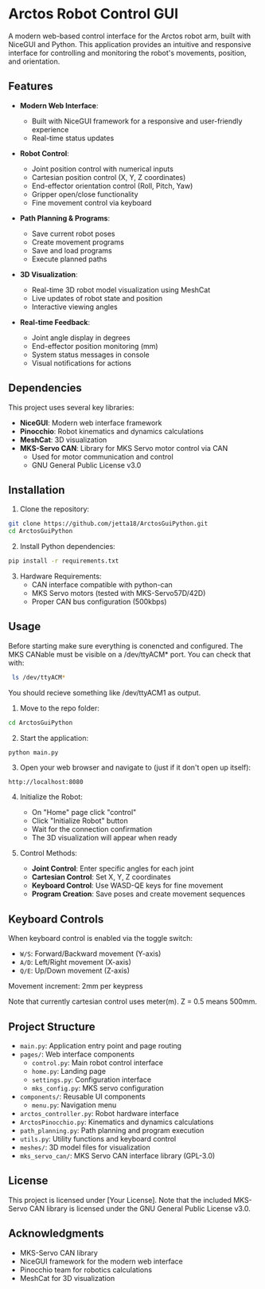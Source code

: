# Arctos Robot Control GUI

A modern web-based control interface for the Arctos robot arm, built with NiceGUI and Python. This application provides an intuitive and responsive interface for controlling and monitoring the robot's movements, position, and orientation.

## Features

- **Modern Web Interface**: 
  - Built with NiceGUI framework for a responsive and user-friendly experience
  - Real-time status updates

- **Robot Control**:
  - Joint position control with numerical inputs
  - Cartesian position control (X, Y, Z coordinates)
  - End-effector orientation control (Roll, Pitch, Yaw)
  - Gripper open/close functionality
  - Fine movement control via keyboard

- **Path Planning & Programs**:
  - Save current robot poses
  - Create movement programs
  - Save and load programs
  - Execute planned paths

- **3D Visualization**:
  - Real-time 3D robot model visualization using MeshCat
  - Live updates of robot state and position
  - Interactive viewing angles

- **Real-time Feedback**:
  - Joint angle display in degrees
  - End-effector position monitoring (mm)
  - System status messages in console
  - Visual notifications for actions

## Dependencies

This project uses several key libraries:

- **NiceGUI**: Modern web interface framework
- **Pinocchio**: Robot kinematics and dynamics calculations
- **MeshCat**: 3D visualization
- **MKS-Servo CAN**: Library for MKS Servo motor control via CAN
  - Used for motor communication and control
  - GNU General Public License v3.0

## Installation

1. Clone the repository:
```bash
git clone https://github.com/jetta18/ArctosGuiPython.git
cd ArctosGuiPython
```

2. Install Python dependencies:
```bash
pip install -r requirements.txt
```

3. Hardware Requirements:
   - CAN interface compatible with python-can
   - MKS Servo motors (tested with MKS-Servo57D/42D)
   - Proper CAN bus configuration (500kbps)

## Usage
Before starting make sure everything is conencted and configured. The MKS CANable must be visible on a /dev/ttyACM* port.
You can check that with:
```bash
 ls /dev/ttyACM*
```
You should recieve something like /dev/ttyACM1 as output.

1. Move to the repo folder:
```bash
cd ArctosGuiPython
```

2. Start the application:
```bash
python main.py
```

3. Open your web browser and navigate to (just if it don't open up itself):
```
http://localhost:8080
```

4. Initialize the Robot:
   - On "Home" page click "control"
   - Click "Initialize Robot" button
   - Wait for the connection confirmation
   - The 3D visualization will appear when ready

5. Control Methods:
   - **Joint Control**: Enter specific angles for each joint
   - **Cartesian Control**: Set X, Y, Z coordinates
   - **Keyboard Control**: Use WASD-QE keys for fine movement
   - **Program Creation**: Save poses and create movement sequences

## Keyboard Controls

When keyboard control is enabled via the toggle switch:
- `W/S`: Forward/Backward movement (Y-axis)
- `A/D`: Left/Right movement (X-axis)
- `Q/E`: Up/Down movement (Z-axis)

Movement increment: 2mm per keypress

Note that currently cartesian control uses meter(m). Z = 0.5 means 500mm.

## Project Structure

- `main.py`: Application entry point and page routing
- `pages/`: Web interface components
  - `control.py`: Main robot control interface
  - `home.py`: Landing page
  - `settings.py`: Configuration interface
  - `mks_config.py`: MKS servo configuration
- `components/`: Reusable UI components
  - `menu.py`: Navigation menu
- `arctos_controller.py`: Robot hardware interface
- `ArctosPinocchio.py`: Kinematics and dynamics calculations
- `path_planning.py`: Path planning and program execution
- `utils.py`: Utility functions and keyboard control
- `meshes/`: 3D model files for visualization
- `mks_servo_can/`: MKS Servo CAN interface library (GPL-3.0)


## License

This project is licensed under [Your License]. Note that the included MKS-Servo CAN library is licensed under the GNU General Public License v3.0.

## Acknowledgments

- MKS-Servo CAN library
- NiceGUI framework for the modern web interface
- Pinocchio team for robotics calculations
- MeshCat for 3D visualization
